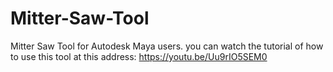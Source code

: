 # Mitter-Saw-Tool
Mitter Saw Tool for Autodesk Maya users. you can watch the tutorial of how to use this tool at this address:
https://youtu.be/Uu9rIO5SEM0

